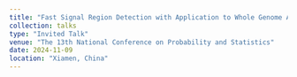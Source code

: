 ```yaml
---
title: "Fast Signal Region Detection with Application to Whole Genome Association Studies"
collection: talks
type: "Invited Talk"
venue: "The 13th National Conference on Probability and Statistics"
date: 2024-11-09
location: "Xiamen, China"
---
```

